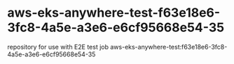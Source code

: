 # aws-eks-anywhere-test-f63e18e6-3fc8-4a5e-a3e6-e6cf95668e54-35
repository for use with E2E test job aws-eks-anywhere-test:f63e18e6-3fc8-4a5e-a3e6-e6cf95668e54-35
